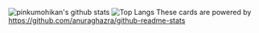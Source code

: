![pinkumohikan's github stats](https://github-readme-stats.vercel.app/api?username=saezurucrow&count_private=true&show_icons=true&theme=buefy)
![Top Langs](https://github-readme-stats.vercel.app/api/top-langs/?username=saezurucrow&theme=buefy&layout=compact&count_private=true)
These cards are powered by https://github.com/anuraghazra/github-readme-stats

<!--
**saezurucrow/saezurucrow** is a ✨ _special_ ✨ repository because its `README.md` (this file) appears on your GitHub profile.

Here are some ideas to get you started:

- 🔭 I’m currently working on ...
- 🌱 I’m currently learning ...
- 👯 I’m looking to collaborate on ...
- 🤔 I’m looking for help with ...
- 💬 Ask me about ...
- 📫 How to reach me: ...
- 😄 Pronouns: ...
- ⚡ Fun fact: ...
-->
